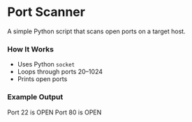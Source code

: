 # Port Scanner

A simple Python script that scans open ports on a target host.  

### How It Works
- Uses Python `socket`
- Loops through ports 20–1024
- Prints open ports

### Example Output
 Port 22 is OPEN
 Port 80 is OPEN
